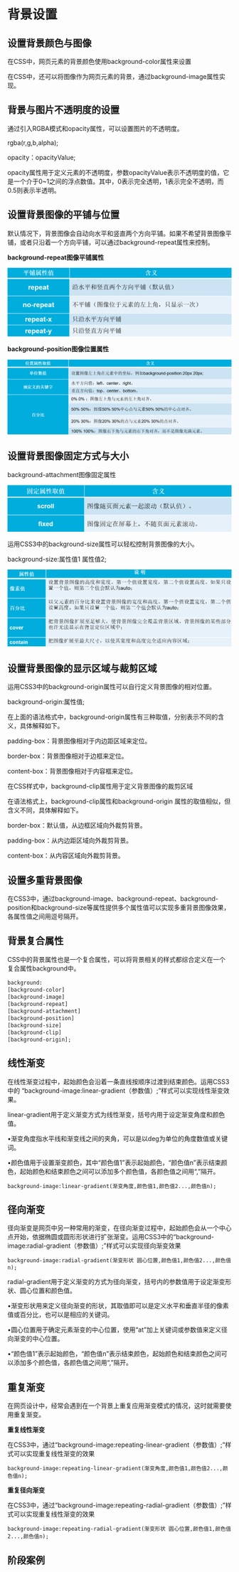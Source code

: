 # 背景设置

## 设置背景颜色与图像

在CSS中，网页元素的背景颜色使用background-color属性来设置

在CSS中，还可以将图像作为网页元素的背景，通过background-image属性实现。



## 背景与图片不透明度的设置

通过引入RGBA模式和opacity属性，可以设置图片的不透明度。

rgba(r,g,b,alpha);

opacity：opacityValue;

opacity属性用于定义元素的不透明度，参数opacityValue表示不透明度的值，它是一个介于0~1之间的浮点数值。其中，0表示完全透明，1表示完全不透明，而0.5则表示半透明。





## 设置背景图像的平铺与位置

默认情况下，背景图像会自动向水平和竖直两个方向平铺。如果不希望背景图像平铺，或者只沿着一个方向平铺，可以通过background-repeat属性来控制。

**background-repeat图像平铺属性**

![image-20210327120349939](../images/image-20210327120349939.png)



**background-position图像位置属性**

![image-20210327120601120](../images/image-20210327120601120.png)







## 设置背景图像固定方式与大小

background-attachment图像固定属性

![image-20210327120647477](../images/image-20210327120647477.png)



运用CSS3中的background-size属性可以轻松控制背景图像的大小。

background-size:属性值1 属性值2;

![image-20210327120910398](../images/image-20210327120910398.png)







## 设置背景图像的显示区域与裁剪区域

运用CSS3中的background-origin属性可以自行定义背景图像的相对位置。

background-origin:属性值;

在上面的语法格式中，background-origin属性有三种取值，分别表示不同的含义，具体解释如下。

padding-box：背景图像相对于内边距区域来定位。

border-box：背景图像相对于边框来定位。

content-box：背景图像相对于内容框来定位。



在CSS样式中，background-clip属性用于定义背景图像的裁剪区域

在语法格式上，background-clip属性和background-origin 属性的取值相似，但含义不同，具体解释如下。

border-box：默认值，从边框区域向外裁剪背景。

padding-box：从内边距区域向外裁剪背景。

content-box：从内容区域向外裁剪背景。





## 设置多重背景图像

在CSS3中，通过background-image、background-repeat、background-position和background-size等属性提供多个属性值可以实现多重背景图像效果，各属性值之间用逗号隔开。







## 背景复合属性

CSS中的背景属性也是一个复合属性，可以将背景相关的样式都综合定义在一个复合属性background中。

```
background:
[background-color] 
[background-image] 
[background-repeat] 
[background-attachment] 
[background-position] 
[background-size] 
[background-clip] 
[background-origin];
```





## 线性渐变

在线性渐变过程中，起始颜色会沿着一条直线按顺序过渡到结束颜色。运用CSS3中的 “background-image:linear-gradient（参数值）;”样式可以实现线性渐变效果。

linear-gradient用于定义渐变方式为线性渐变，括号内用于设定渐变角度和颜色值。

•渐变角度指水平线和渐变线之间的夹角，可以是以deg为单位的角度数值或关键词。

•颜色值用于设置渐变颜色，其中“颜色值1”表示起始颜色，“颜色值n”表示结束颜色，起始颜色和结束颜色之间可以添加多个颜色值，各颜色值之间用“,”隔开。

```
background-image:linear-gradient(渐变角度,颜色值1,颜色值2...,颜色值n);
```





## 径向渐变

径向渐变是网页中另一种常用的渐变，在径向渐变过程中，起始颜色会从一个中心点开始，依据椭圆或圆形形状进行扩张渐变。运用CSS3中的“background-image:radial-gradient（参数值）;”样式可以实现径向渐变效果

```
background-image:radial-gradient(渐变形状 圆心位置,颜色值1,颜色值2...,颜色值n);

```

radial-gradient用于定义渐变的方式为径向渐变，括号内的参数值用于设定渐变形状、圆心位置和颜色值。

•渐变形状用来定义径向渐变的形状，其取值即可以是定义水平和垂直半径的像素值或百分比，也可以是相应的关键词。

•圆心位置用于确定元素渐变的中心位置，使用“at”加上关键词或参数值来定义径向渐变的中心位置。

•“颜色值1”表示起始颜色，“颜色值n”表示结束颜色，起始颜色和结束颜色之间可以添加多个颜色值，各颜色值之间用“,”隔开。





## 重复渐变

在网页设计中，经常会遇到在一个背景上重复应用渐变模式的情况，这时就需要使用重复渐变。

**重复线性渐变**

在CSS3中，通过“background-image:repeating-linear-gradient（参数值）;”样式可以实现重复线性渐变的效果

```
background-image:repeating-linear-gradient(渐变角度,颜色值1,颜色值2...,颜色值n);
```

**重复径向渐变**

在CSS3中，通过“background-image:repeating-radial-gradient（参数值）;”样式可以实现重复线性渐变的效果

```
background-image:repeating-radial-gradient(渐变形状 圆心位置,颜色值1,颜色值2...,颜色值n);
```





## 阶段案例
